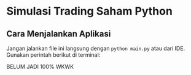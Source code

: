 # Simulasi Trading Saham Python

## Cara Menjalankan Aplikasi

Jangan jalankan file ini langsung dengan `python main.py` atau dari IDE.  
Gunakan perintah berikut di terminal:

BELUM JADI 100% WKWK
